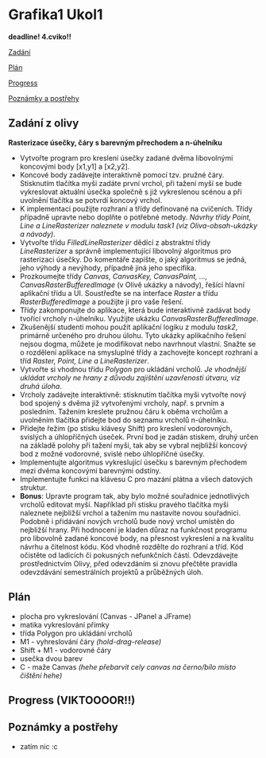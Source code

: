 # Grafika1 Ukol1 
**deadline! 4.cviko!!**

[Zadání](https://github.com/Maruch-MrSky/Grafika1-Ukol1?tab=readme-ov-file#zad%C3%A1n%C3%AD-z-olivy)

[Plán](https://github.com/Maruch-MrSky/Grafika1-Ukol1?tab=readme-ov-file#pl%C3%A1n)

[Progress](https://github.com/Maruch-MrSky/Grafika1-Ukol1?tab=readme-ov-file#progress-viktoooor)

[Poznámky a postřehy](https://github.com/Maruch-MrSky/Grafika1-Ukol1?tab=readme-ov-file#pozn%C3%A1mky-a-post%C5%99ehy)

## Zadání z olivy 
**Rasterizace úsečky, čáry s barevným přrechodem a n-úhelníku**
 - Vytvořte program pro kreslení úsečky zadané dvěma libovolnými koncovými body [x1,y1] a [x2,y2].
 - Koncové body zadávejte interaktivně pomocí tzv. pružné čáry. Stisknutím tlačítka myši zadáte první vrchol, při tažení myší se bude vykreslovat aktuální úsečka společně s již vykreslenou scénou a při uvolnění tlačítka se potvrdí koncový vrchol.
 - K implementaci použijte rozhraní a třídy definované na cvičeních. Třídy případně upravte nebo doplňte o potřebné metody. *Návrhy třídy Point, Line a LineRasterizer naleznete v modulu task1 (viz Oliva-obsah-ukázky a návody)*.
 - Vytvořte třídu *FilledLineRasterizer* dědící z abstraktní třídy *LineRasterizer* a správně implementující libovolný algoritmus pro rasterizaci úsečky. Do komentáře zapište, o jaký algoritmus se jedná, jeho výhody a nevýhody, případně jiná jeho specifika. 
 - Prozkoumejte třídy *Canvas, CanvasKey, CanvasPaint, …, CanvasRasterBufferedImage* (v Olivě ukázky a návody), řešící hlavní aplikační třídu a UI. Soustřeďte se na interface *Raster* a třídu *RasterBufferedImage* a použijte ji pro vaše řešení.
 - Třídy zakomponujte do aplikace, která bude interaktivně zadávat body tvořící vrcholy n-úhelníku. Využijte ukázku *CanvasRasterBufferedImage*.
 - Zkušenější studenti mohou použít aplikační logiku z modulu *task2*, primárně určeného pro druhou úlohu. Tyto ukázky aplikačního řešení nejsou dogma, můžete je modifikovat nebo navrhnout vlastní. Snažte se o rozdělení aplikace na smysluplné třídy a zachovejte koncept rozhraní a tříd *Raster, Point, Line a LineRasterizer*.
 - Vytvořte si vhodnou třídu *Polygon* pro ukládání vrcholů. *Je vhodnější ukládat vrcholy ne hrany z důvodu zajištění uzavřenosti útvaru, viz druhá úloha*.
 - Vrcholy zadávejte interaktivně: stisknutím tlačítka myši vytvořte nový bod spojený s dvěma již vytvořenými vrcholy, např. s prvním a posledním. Tažením kreslete pružnou čáru k oběma vrcholům a uvolněním tlačítka přidejte bod do seznamu vrcholů n-úhelníku.
 - Přidejte řežim (po stisku klávesy Shift) pro kreslení vodorovných, svislých a úhlopříčných úseček. První bod je zadán stiskem, druhý určen na základě polohy při tažení myši, tak aby se vybral nejbližší koncový bod z možné vodorovné, svislé nebo úhlopříčné úsečky.
 - Implementujte algoritmus vykreslující úsečku s barevným přechodem mezi dvěma koncovými barevnými odstíny. 
 - Implementujte funkci na klávesu C pro mazání plátna a všech datových struktur.
 - **Bonus**: Upravte program tak, aby bylo možné souřadnice jednotlivých vrcholů editovat myší. Například při stisku pravého tlačítka myši naleznete nejbližší vrchol a tažením mu nastavíte novou souřadnici. Podobně i přidávání nových vrcholů bude nový vrchol umístěn do nejbližší hrany.
Při hodnocení je kladen důraz na funkčnost programu pro libovolně zadané koncové body, na přesnost vykreslení a na kvalitu návrhu a čitelnost kódu. Kód vhodně rozdělte do rozhraní a tříd. 
Kód očistěte od ladicích či pokusných nefunkčních částí.
Odevzdávejte prostřednictvím Olivy, před odevzdáním si znovu přečtěte pravidla odevzdávání semestrálních projektů a průběžných úloh.

## Plán
 - plocha pro vykreslování (Canvas - JPanel a JFrame)
 - matika vykreslování přímky
 - třída Polygon pro ukládání vrcholů
 - M1 - vyhreslování čáry *(hold-drag-release)*
 - Shift + M1 - vodorovné čáry 
 - usečka dvou barev
 - C - maže Canvas *(hehe přebarvit cely canvas na černo/bílo místo čištění hehe)*

## Progress (VIKTOOOOR!!)

## Poznámky a postřehy
 - zatím nic :c
